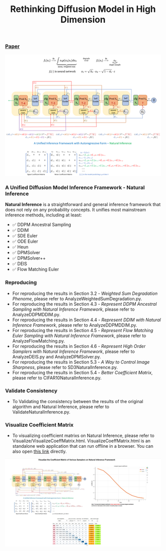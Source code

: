 <div style="text-align: center;">
	<h1 style="display:block">
		Rethinking Diffusion Model in High Dimension </span>
    </h1>
</div>
</br>

### [Paper](https://arxiv.org/abs/2503.08643) 



![NaturalDiffusion](degradation_inference_framework_coeff_matrix.png)



### A Unified Diffusion Model Inference Framework - Natural Inference

**Natural Inference** is a straightforward and general inference framework that does not rely on any probability concepts. It unifies most mainstream inference methods, including at least:

- &#x2705; DDPM Ancestral Sampling
- &#x2705; DDIM
- &#x2705; SDE Euler
- &#x2705; ODE Euler
- &#x2705; Heun
- &#x2705; DPMSolver
- &#x2705; DPMSolver++
- &#x2705; DEIS
- &#x2705; Flow Matching Euler

### Reproducing 
- For reproducing the results in Section 3.2 - *Weighted Sum Degradation Phenome*, please refer to AnalyzeWeightedSumDegradation.py.
- For reproducing the results in Section 4.3 - *Represent DDPM Ancestral Sampling with Natural Inference Framework*, please refer to AnalyzeDDPMDDIM.py.
- For reproducing the results in Section 4.4 - *Represent DDIM with Natural Inference Framework*, please refer to AnalyzeDDPMDDIM.py.
- For reproducing the results in Section 4.5 - *Represent Flow Matching Euler Sampling with Natural Inference Framework*, please refer to AnalyzeFlowMatching.py.
- For reproducing the results in Section 4.6 - *Represent High Order Samplers with Natural Inference Framework*, please refer to AnalyzeDEIS.py and AnalyzeDPMSolver.py.
- For reproducing the results in Section 5.3 - *A Way to Control Image Sharpness*, please refer to SD3NaturalInference.py.
- For reproducing the results in Section 5.4 - *Better Coefficient Matrix*, please refer to CIFAR10NaturalInference.py.


### Validate Consistency

- To Validating the consistency between the results of the original algorithm and Natural Inference, please refer to ValidateNaturalInference.py.

### Visualize Coefficient Matrix

- To visualizing coefficient matrixs on Natural Inference, please refer to Visualize/VisualizeCoeffMatrix.html. VisualizeCoeffMatrix.html is an standalone web application that can run offline in a browser. You can also open [this link](https://blairstar.github.io/CoeffMatrix/) directly.

[![Visualze coefficient matrix](visualize/VisualizeCoeffMatrix.jpg)](https://www.youtube.com/watch?v=2zRA1T7wC6E)

